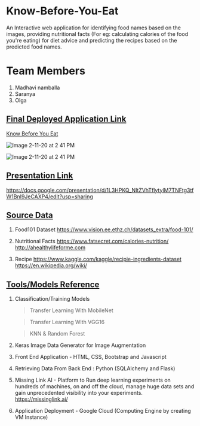 
# Know-Before-You-Eat
An Interactive web application for identifying food names based on the images, providing nutritional facts (For eg: calculating calories of the food you're eating) for diet advice and predicting the recipes based on the predicted food names.

# Team Members
1) Madhavi namballa 
2) Saranya
3) Olga

## <ins> Final Deployed Application Link </ins>
<a href="http://34.94.205.236:5000/#About"> Know Before You Eat </a>

![Image 2-11-20 at 2 41 PM](https://user-images.githubusercontent.com/36050687/74286510-c5024d80-4cdc-11ea-98da-f2ff7d68267f.jpg)


![Image 2-11-20 at 2 41 PM](https://user-images.githubusercontent.com/36050687/74286669-1e6a7c80-4cdd-11ea-9f5a-cdf2b77739cd.jpg)
## <ins> Presentation Link </ins>
https://docs.google.com/presentation/d/1L3HPKQ_NltZVhTflytylM7TNFtg3tfW1BnI9JeCAXP4/edit?usp=sharing

## <ins> Source Data </ins>

1) Food101 Dataset
https://www.vision.ee.ethz.ch/datasets_extra/food-101/

2) Nutritional Facts 
https://www.fatsecret.com/calories-nutrition/
http://ahealthylifeforme.com

3) Recipe
https://www.kaggle.com/kaggle/recipie-ingredients-dataset
https://en.wikipedia.org/wiki/

## <ins> Tools/Models Reference </ins>

1) Classification/Training Models

   > Transfer Learning With MobileNet 
   
   > Transfer Learning With VGG16
   
   > KNN & Random Forest

2) Keras Image Data Generator for Image Augmentation

3) Front End Application - HTML, CSS, Bootstrap and Javascript

4) Retrieving Data From Back End : Python (SQLAlchemy and Flask)

5) Missing Link AI - Platform to Run deep learning experiments on hundreds of machines, on and off the cloud, manage huge data sets and gain unprecedented visibility into your experiments.
https://missinglink.ai/

6) Application Deployment - Google Cloud (Computing Engine by creating VM Instance) 

